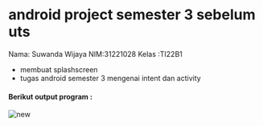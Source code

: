   # android project semester 3 sebelum uts



Nama: Suwanda Wijaya
NIM:31221028
Kelas :TI22B1
- membuat splashscreen
- tugas android semester 3 mengenai intent dan activity


#### Berikut output program :
![new](https://github.com/Suwandawijaya/AndroidProject/commit/812861a98449d47e122cdea7ce58920deff7a350)
